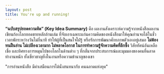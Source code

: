 ```yaml
---
layout: post
title: You're up and running!
---
```


<b>“ฉบับสรุปยอดความคิด” (Key Idea Summary)</b> คือ ผลงานสังเคราะห์ความรู้จากหนังสือผลงานเขียนก้องโลกยอดขายหลักล้านเล่ม ที่จับเอาเฉพาะแก่นความคิดของหนังสือมาให้คุณอ่านจบได้ในชั่วเวลาพักระหว่างวันไม่กี่นาที ทำให้ผู้ที่เป็นสนใจใฝ่รู้ หรือรักการพัฒนาศักยภาพตัวเองอยู่เสมอ <b>ไม่ต้องทนฝืนอ่าน ไม่เปลืองเวลามาก ไม่พลาดโอกาส ในการทำความรู้จักความคิดที่ลึกซึ้ง</b> วิสัยทัศน์อันเหลือเชื่อ และทิศทางการหมุนไปของโลกในด้านต่าง ๆ ที่กลั่นจากประสบการณ์และมุมมองของคนที่ฉลาด ทำงานหนัก ทั้งเชี่ยวชาญยิ่งในงานหรือความชำนาญของเขา

"การอ่านหนังสือ มีค่าเสมือนการได้นั่งสนทนากับ คนฉลาดแห่งยุค"
